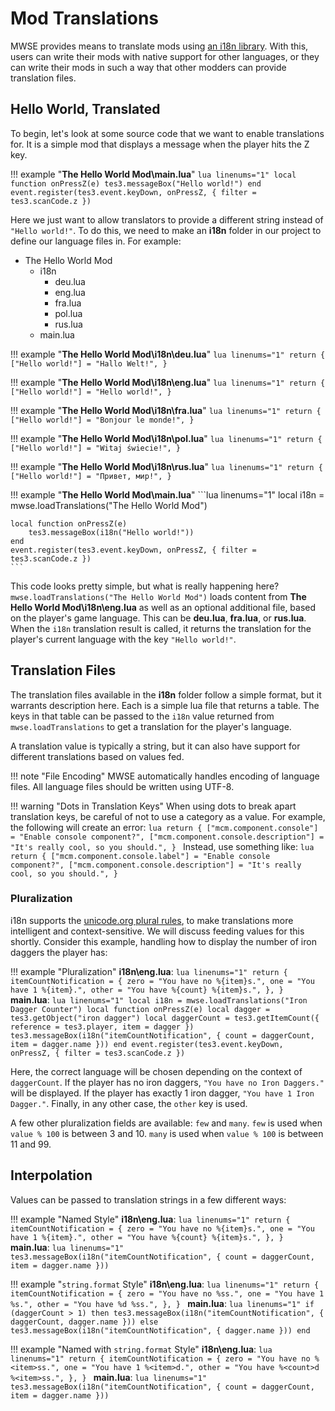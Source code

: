 # Mod Translations

MWSE provides means to translate mods using [an i18n library](https://github.com/kikito/i18n.lua). With this, users can write their mods with native support for other languages, or they can write their mods in such a way that other modders can provide translation files.


## Hello World, Translated

To begin, let's look at some source code that we want to enable translations for. It is a simple mod that displays a message when the player hits the Z key.

!!! example "**The Hello World Mod\\main.lua**"
	```lua linenums="1"
	local function onPressZ(e)
		tes3.messageBox("Hello world!")
	end
	event.register(tes3.event.keyDown, onPressZ, { filter = tes3.scanCode.z })
	```

Here we just want to allow translators to provide a different string instead of `"Hello world!"`. To do this, we need to make an **i18n** folder in our project to define our language files in. For example:

* The Hello World Mod
	* i18n
		* deu.lua
		* eng.lua
		* fra.lua
		* pol.lua
		* rus.lua
	* main.lua

!!! example "**The Hello World Mod\\i18n\\deu.lua**"
	```lua linenums="1"
	return {
		["Hello world!"] = "Hallo Welt!",
	}
	```

!!! example "**The Hello World Mod\\i18n\\eng.lua**"
	```lua linenums="1"
	return {
		["Hello world!"] = "Hello world!",
	}
	```

!!! example "**The Hello World Mod\\i18n\\fra.lua**"
	```lua linenums="1"
	return {
		["Hello world!"] = "Bonjour le monde!",
	}
	```

!!! example "**The Hello World Mod\\i18n\\pol.lua**"
	```lua linenums="1"
	return {
		["Hello world!"] = "Witaj świecie!",
	}
	```

!!! example "**The Hello World Mod\\i18n\\rus.lua**"
	```lua linenums="1"
	return {
		["Hello world!"] = "Привет, мир!",
	}
	```

!!! example "**The Hello World Mod\\main.lua**"
	```lua linenums="1"
	local i18n = mwse.loadTranslations("The Hello World Mod")

	local function onPressZ(e)
		tes3.messageBox(i18n("Hello world!"))
	end
	event.register(tes3.event.keyDown, onPressZ, { filter = tes3.scanCode.z })
	```

This code looks pretty simple, but what is really happening here? `mwse.loadTranslations("The Hello World Mod")` loads content from **The Hello World Mod\\i18n\\eng.lua** as well as an optional additional file, based on the player's game language. This can be **deu.lua**, **fra.lua**, or **rus.lua**. When the `i18n` translation result is called, it returns the translation for the player's current language with the key `"Hello world!"`.


## Translation Files

The translation files available in the **i18n** folder follow a simple format, but it warrants description here. Each is a simple lua file that returns a table. The keys in that table can be passed to the `i18n` value returned from `mwse.loadTranslations` to get a translation for the player's language.

A translation value is typically a string, but it can also have support for different translations based on values fed.

!!! note "File Encoding"
	MWSE automatically handles encoding of language files. All language files should be written using UTF-8.

!!! warning "Dots in Translation Keys"
	When using dots to break apart translation keys, be careful of not to use a category as a value. For example, the following will create an error:
	```lua
	return {
		["mcm.component.console"] = "Enable console component?",
		["mcm.component.console.description"] = "It's really cool, so you should.",
	}
	```
	Instead, use something like:
	```lua
	return {
		["mcm.component.console.label"] = "Enable console component?",
		["mcm.component.console.description"] = "It's really cool, so you should.",
	}
	```

### Pluralization

i18n supports the [unicode.org plural rules](http://cldr.unicode.org/index/cldr-spec/plural-rules), to make translations more intelligent and context-sensitive. We will discuss feeding values for this shortly. Consider this example, handling how to display the number of iron daggers the player has:

!!! example "Pluralization"
	**i18n\\eng.lua**:
	```lua linenums="1"
	return {
		itemCountNotification = {
			zero = "You have no %{item}s.",
			one = "You have 1 %{item}.",
			other = "You have %{count} %{item}s.",
		},
	}
	```
	**main.lua**:
	```lua linenums="1"
	local i18n = mwse.loadTranslations("Iron Dagger Counter")
	local function onPressZ(e)
		local dagger = tes3.getObject("iron dagger")
		local daggerCount = tes3.getItemCount({ reference = tes3.player, item = dagger })
		tes3.messageBox(i18n("itemCountNotification", { count = daggerCount, item = dagger.name }))
	end
	event.register(tes3.event.keyDown, onPressZ, { filter = tes3.scanCode.z })
	```

Here, the correct language will be chosen depending on the context of `daggerCount`. If the player has no iron daggers, `"You have no Iron Daggers."` will be displayed. If the player has exactly 1 iron dagger, `"You have 1 Iron Dagger."`. Finally, in any other case, the `other` key is used.

A few other pluralization fields are available: `few` and `many`. `few` is used when `value % 100` is between 3 and 10. `many` is used when `value % 100` is between 11 and 99.


## Interpolation

Values can be passed to translation strings in a few different ways:

!!! example "Named Style"
	**i18n\\eng.lua**:
	```lua linenums="1"
	return {
		itemCountNotification = {
			zero = "You have no %{item}s.",
			one = "You have 1 %{item}.",
			other = "You have %{count} %{item}s.",
		},
	}
	```
	**main.lua**:
	```lua linenums="1"
	tes3.messageBox(i18n("itemCountNotification", { count = daggerCount, item = dagger.name }))
	```

!!! example "`string.format` Style"
	**i18n\\eng.lua**:
	```lua linenums="1"
	return {
		itemCountNotification = {
			zero = "You have no %ss.",
			one = "You have 1 %s.",
			other = "You have %d %ss.",
		},
	}
	```
	**main.lua**:
	```lua linenums="1"
	if (daggerCount > 1) then
		tes3.messageBox(i18n("itemCountNotification", { daggerCount, dagger.name }))
	else
		tes3.messageBox(i18n("itemCountNotification", { dagger.name }))
	end
	```

!!! example "Named with `string.format` Style"
	**i18n\\eng.lua**:
	```lua linenums="1"
	return {
		itemCountNotification = {
			zero = "You have no %<item>ss.",
			one = "You have 1 %<item>d.",
			other = "You have %<count>d %<item>ss.",
		},
	}
	```
	**main.lua**:
	```lua linenums="1"
	tes3.messageBox(i18n("itemCountNotification", { count = daggerCount, item = dagger.name }))
	```
